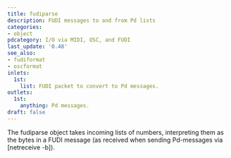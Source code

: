 ```yaml
---
title: fudiparse
description: FUDI messages to and from Pd lists
categories:
- object
pdcategory: I/O via MIDI, OSC, and FUDI
last_update: '0.48'
see_also:
- fudiformat
- oscformat
inlets:
  1st:
    list: FUDI packet to convert to Pd messages.
outlets:
  1st:
    anything: Pd messages.
draft: false
---
```

The fudiparse object takes incoming lists of numbers, interpreting them as the bytes in a FUDI message (as received when sending Pd-messages via [netreceive -b]).
